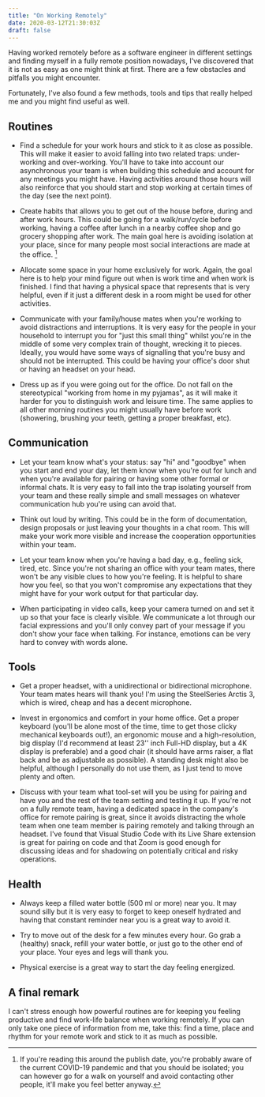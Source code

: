 ```yaml
---
title: "On Working Remotely"
date: 2020-03-12T21:30:03Z
draft: false
---
```


Having worked remotely before as a software engineer in different settings and finding myself in a fully remote position nowadays, I've discovered that it is not as easy as one might think at first. There are a few obstacles and pitfalls you might encounter.

Fortunately, I've also found a few methods, tools and tips that really helped me and you might find useful as well.

## Routines

- Find a schedule for your work hours and stick to it as close as possible. This will make it easier to avoid falling into two related traps: under-working and over-working. You'll have to take into account our asynchronous your team is when building this schedule and account for any meetings you might have. Having activities around those hours will also reinforce that you should start and stop working at certain times of the day (see the next point).

- Create habits that allows you to get out of the house before, during and after work hours. This could be going for a walk/run/cycle before working, having a coffee after lunch in a nearby coffee shop and go grocery shopping after work. The main goal here is avoiding isolation at your place, since for many people most social interactions are made at the office. [^1]

- Allocate some space in your home exclusively for work. Again, the goal here is to help your mind figure out when is work time and when work is finished. I find that having a physical space that represents that is very helpful, even if it just a different desk in a room might be used for other activities.

- Communicate with your family/house mates when you're working to avoid distractions and interruptions. It is very easy for the people in your household to interrupt you for "just this small thing" whilst you're in the middle of some very complex train of thought, wrecking it to pieces. Ideally, you would have some ways of signalling that you're busy and should not be interrupted. This could be having your office's door shut or having an headset on your head.

- Dress up as if you were going out for the office. Do not fall on the stereotypical "working from home in my pyjamas", as it will make it harder for you to distinguish work and leisure time. The same applies to all other morning routines you might usually have before work (showering, brushing your teeth, getting a proper breakfast, etc).

## Communication

- Let your team know what's your status: say "hi" and "goodbye" when you start and end your day, let them know when you're out for lunch and when you're available for pairing or having some other formal or informal chats. It is very easy to fall into the trap isolating yourself from your team and these really simple and small messages on whatever communication hub you're using can avoid that.

- Think out loud by writing. This could be in the form of documentation, design proposals or just leaving your thoughts in a chat room. This will make your work more visible and increase the cooperation opportunities within your team.

- Let your team know when you're having a bad day, e.g., feeling sick, tired, etc. Since you're not sharing an office with your team mates, there won't be any visible clues to how you're feeling. It is helpful to share how you feel, so that you won't compromise any expectations that they might have for your work output for that particular day.

- When participating in video calls, keep your camera turned on and set it up so that your face is clearly visible. We communicate a lot through our facial expressions and you'll only convey part of your message if you don't show your face when talking. For instance, emotions can be very hard to convey with words alone.

## Tools

- Get a proper headset, with a unidirectional or bidirectional microphone. Your team mates hears will thank you! I'm using the SteelSeries Arctis 3, which is wired, cheap and has a decent microphone.

- Invest in ergonomics and comfort in your home office. Get a proper keyboard (you'll be alone most of the time, time to get those clicky mechanical keyboards out!), an ergonomic mouse and a high-resolution, big display (I'd recommend at least 23'' inch Full-HD display, but a 4K display is preferable) and a good chair (it should have arms raiser, a flat back and be as adjustable as possible). A standing desk might also be helpful, although I personally do not use them, as I just tend to move plenty and often.

- Discuss with your team what tool-set will you be using for pairing and have you and the rest of the team setting and testing it up. If you're not on a fully remote team, having a dedicated space in the company's office for remote pairing is great, since it avoids distracting the whole team when one team member is pairing remotely and talking through an headset. I've found that Visual Studio Code with its Live Share extension is great for pairing on code and that Zoom is good enough for discussing ideas and for shadowing on potentially critical and risky operations.

## Health

- Always keep a filled water bottle (500 ml or more) near you. It may sound silly but it is very easy to forget to keep oneself hydrated and having that constant reminder near you is a great way to avoid it.

- Try to move out of the desk for a few minutes every hour. Go grab a (healthy) snack, refill your water bottle, or just go to the other end of your place. Your eyes and legs will thank you.

- Physical exercise is a great way to start the day feeling energized.

## A final remark

I can't stress enough how powerful routines are for keeping you feeling productive and find work-life balance when working remotely. If you can only take one piece of information from me, take this: find a time, place and rhythm for your remote work and stick to it as much as possible.

[^1]: If you're reading this around the publish date, you're probably aware of the current COVID-19 pandemic and that you should be isolated; you can however go for a walk on yourself and avoid contacting other people, it'll make you feel better anyway.
